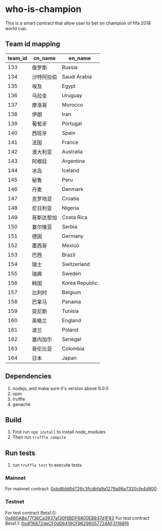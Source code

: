 # who-is-champion

This is a smart contract that allow user to bet on champion of fifa 2018 world cup.

## Team id mapping

| team_id      | cn_name    | en_name |
| ---           | ---         | --- |
| 133 | 俄罗斯 | Russia
| 134 | 沙特阿拉伯 | Saudi Arabia
| 135 | 埃及 | Egypt
| 136 | 乌拉圭 | Uruguay
| 137 | 摩洛哥 | Morocco
| 138 | 伊朗 | Iran
| 139 | 葡萄牙 | Portugal
| 140 | 西班牙 | Spain
| 141 | 法国 | France
| 142 | 澳大利亚 | Australia
| 143 | 阿根廷 | Argentina
| 144 | 冰岛 | Iceland
| 145 | 秘鲁 | Peru
| 146 | 丹麦 | Denmark
| 147 | 克罗地亚 | Croatia
| 148 | 尼日利亚 | Nigeria
| 149 | 哥斯达黎加 | Costa Rica
| 150 | 塞尔维亚 | Serbia
| 151 | 德国 | Germany
| 152 | 墨西哥 | Mexico
| 153 | 巴西 | Brazil
| 154 | 瑞士 | Switzerland
| 155 | 瑞典 | Sweden
| 156 | 韩国 | Korea Republic
| 157 | 比利时 | Belgium
| 158 | 巴拿马 | Panama
| 159 | 突尼斯 | Tunisia
| 160 | 英格兰 | England
| 161 | 波兰 | Poland
| 162 | 塞内加尔 | Senegal
| 163 | 哥伦比亚 | Colombia
| 164 | 日本 | Japan

## Dependencies
1. nodejs, and make sure it's version above 8.0.0
2. npm
3. truffle
4. ganache

## Build
1. First run `npm install` to install node_modules
2. Then run `truffle compile`

## Run tests
1. run `truffle test` to execute tests

### Mainnet

For mainnet contract: [0xbd8dd6d726c3fcdbfa9a1279a98a7320cfe4d800](https://etherscan.io/address/0xbd8dd6d726c3fcdbfa9a1279a98a7320cfe4d800)

### Testnet

For test contract Beta1.0: [0x660ABe77f36Ca3937a130f8BDF6800EB837d1F83](https://ropsten.etherscan.io/address/0x660ABe77f36Ca3937a130f8BDF6800EB837d1F83)
For test contract Beta1.1: [0xdf16872deCF0d06419CF96296057724AF31188f6](https://ropsten.etherscan.io/address/0xdf16872deCF0d06419CF96296057724AF31188f6)


